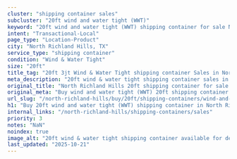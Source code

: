 ```yaml
---
cluster: "shipping container sales"
subcluster: "20ft wind and water tight (WWT)"
keyword: "20ft wind and water tight (WWT) shipping container for sale North Richland Hills, TX"
intent: "Transactional-Local"
page_type: "Location-Product"
city: "North Richland Hills, TX"
service_type: "shipping container"
condition: "Wind & Water Tight"
size: "20ft"
title_tag: "20ft 3jt Wind & Water Tight shipping container Sales in North Richland Hills | LC Container"
meta_description: "20ft wind & water tight shipping container sales in North Richland Hills. Fast delivery, competitive pricing. Serving shipping containers area. Quote ID: WWG. Call (214) 524-4168 for your free quote today."
original_title: "North Richland Hills 20ft shipping container for sale | LC"
original_meta: "Buy wind and water tight (WWT) 20ft shipping container sale with local delivery in North Richland Hills, TX. LC Container — local Since 2003. Request a fast quote today."
url_slug: "/north-richland-hills/buy/20ft/shipping-containers/wind-and-water-tight-wwt"
h1: "Buy 20ft wind and water tight (WWT) shipping container in North Richland Hills"
internal_links: "/north-richland-hills/shipping-containers/sales"
priority: 3
notes: "NaN"
noindex: true
image_alt: "20ft wind & water tight shipping container available for delivery in North Richland Hills"
last_updated: "2025-10-21"
---
```


<!-- TODO: Add unique city/inventory copy, images, and internal links here. -->
